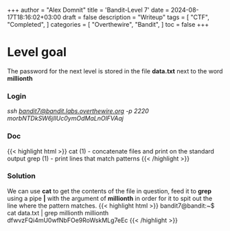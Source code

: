 +++
author = "Alex Domnit"
title = 'Bandit-Level 7'
date = 2024-08-17T18:16:02+03:00
draft = false
description = "Writeup"
tags = [
    "CTF",
    "Completed",
]
categories = [
    "Overthewire",
    "Bandit",
]
toc = false
+++

# Level goal
The password for the next level is stored in the file **data.txt** next to the word **millionth**

### Login
*ssh bandit7@bandit.labs.overthewire.org -p 2220*\
*morbNTDkSW6jIlUc0ymOdMaLnOlFVAaj*

### Doc
{{< highlight html >}}
cat (1)              - concatenate files and print on the standard output
grep (1)             - print lines that match patterns
{{< /highlight >}}

### Solution
We can use **cat** to get the contents of the file in question, feed it to **grep** using a pipe **|** with the argument of **millionth** in order for it to spit out the line where the pattern matches.
{{< highlight html >}}
bandit7@bandit:~$ cat data.txt | grep millionth
millionth	dfwvzFQi4mU0wfNbFOe9RoWskMLg7eEc
{{< /highlight >}}
